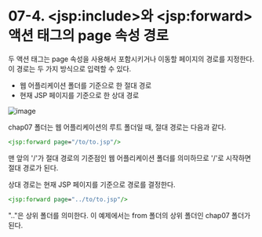 # 07-4. \<jsp:include>와 \<jsp:forward> 액션 태그의 page 속성 경로
두 액션 태그는 page 속성을 사용해서 포함시키거나 이동할 페이지의 경로를 지정한다.
이 경로는 두 가지 방식으로 입력할 수 있다.
- 웹 어플리케이션 폴더를 기준으로 한 절대 경로
- 현재 JSP 페이지를 기준으로 한 상대 경로

![image](https://github.com/GYUNGAEEEE/JSP/assets/158580466/d2b3d447-451d-492b-8676-4bda4dfe8f0d)

chap07 폴더는 웹 어플리케이션의 루트 폴더일 때, 절대 경로는 다음과 같다.
```jsp
<jsp:forward page="/to/to.jsp"/>
```
맨 앞의 '/'가 절대 경로의 기준점인 웹 어플리케이션 폴더를 의미하므로 '/'로 시작하면 절대 경로가 된다.

상대 경로는 현재 JSP 페이지를 기준으로 경로를 결정한다.
```jsp
<jsp:forward page="../to/to.jsp"/>
```
".."은 상위 폴더를 의미한다. 이 예제에서는 from 폴더의 상위 폴더인 chap07 폴더가 된다.
